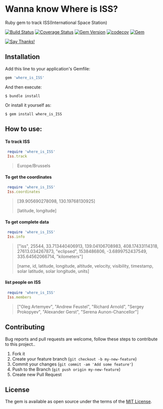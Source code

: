 # Wanna know Where is ISS?

Ruby gem to track ISS(International Space Station)

[![Build Status](https://travis-ci.org/manojnaidu619/where_is_ISS.svg?branch=master)](https://travis-ci.org/manojnaidu619/where_is_ISS)
[![Coverage Status](https://coveralls.io/repos/github/manojnaidu619/where_is_ISS/badge.svg?branch=master)](https://coveralls.io/github/manojnaidu619/where_is_ISS?branch=master)
[![Gem Version](https://badge.fury.io/rb/where_is_ISS.svg)](https://badge.fury.io/rb/where_is_ISS)
[![codecov](https://codecov.io/gh/manojnaidu619/where_is_ISS/branch/master/graph/badge.svg)](https://codecov.io/gh/manojnaidu619/where_is_ISS)
[![Gem](https://img.shields.io/gem/v/where_is_ISS.svg?style=flat)](http://rubygems.org/gems/where_is_ISS "View this project in Rubygems")

[![Say Thanks!](https://img.shields.io/badge/Say%20Thanks-!-1EAEDB.svg)](https://saythanks.io/to/manojnaidu619)

## Installation

Add this line to your application's Gemfile:

```ruby
gem 'where_is_ISS'
```

And then execute:

    $ bundle install

Or install it yourself as:

    $ gem install where_is_ISS

## How to use:

#### To track ISS

```ruby
 require 'where_is_ISS'
 Iss.track   
```
> Europe/Brussels

#### To get the coordinates

```ruby
 require 'where_is_ISS'
 Iss.coordinates
```
> [39.905690278098, 130.19768130925]
>
> [latitude, longitude]

#### To get complete data

```ruby
 require 'where_is_ISS'
 Iss.info
```
> ["iss", 25544, 33.713440406913, 139.04106708983, 408.17433114318, 27613.034267873, "eclipsed", 1538486806, -3.6899752437549, 335.64562066714, "kilometers"]
>
> [name, id, latitude, longitude, altitude, velocity, visibility, timestamp, solar latitude, solar longitude, units]

#### list people on ISS

```ruby
 require 'where_is_ISS'
 Iss.members
```
> ["Oleg Artemyev", "Andrew Feustel", "Richard Arnold", "Sergey Prokopyev", "Alexander Gerst", "Serena Aunon-Chancellor"]

## Contributing

Bug reports and pull requests are welcome, follow these steps to contribute to this project..

1. Fork it
2. Create your feature branch (`git checkout -b my-new-feature`)
3. Commit your changes (`git commit -am 'Add some feature'`)
4. Push to the Branch (`git push origin my-new-feature`)
5. Create new Pull Request

## License

The gem is available as open source under the terms of the [MIT License](https://opensource.org/licenses/MIT).
